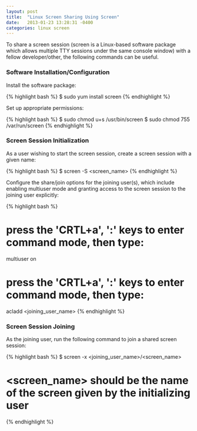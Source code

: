 ```yaml
---
layout: post
title:  "Linux Screen Sharing Using Screen"
date:   2013-01-23 13:28:31 -0400
categories: linux screen
---
```

To share a screen session (screen is a Linux-based software package which allows multiple TTY sessions
under the same console window) with a fellow developer/other, the following commands can be useful.

### Software Installation/Configuration

Install the software package:

{% highlight bash %}
$ sudo yum install screen
{% endhighlight %}

Set up appropriate permissions:

{% highlight bash %}
$ sudo chmod u+s /usr/bin/screen
$ sudo chmod 755 /var/run/screen
{% endhighlight %}

### Screen Session Initialization

As a user wishing to start the screen session, create a screen session with a given name:

{% highlight bash %}
$ screen -S <screen_name>
{% endhighlight %}

Configure the share/join options for the joining user(s), which include enabling multiuser mode
and granting access to the screen session to the joining user explicitly:

{% highlight bash %}
# press the 'CRTL+a', ':' keys to enter command mode, then type:
multiuser on <enter>
# press the 'CRTL+a', ':' keys to enter command mode, then type:
acladd <joining_user_name>
{% endhighlight %}

### Screen Session Joining

As the joining user, run the following command to join a shared screen session:

{% highlight bash %}
$ screen -x <joining_user_name>/<screen_name>
# <screen_name> should be the name of the screen given by the initializing user
{% endhighlight %}
